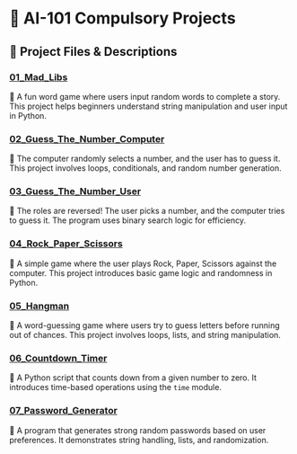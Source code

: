 # 🧠 AI-101 Compulsory Projects  

## 📂 **Project Files & Descriptions**  

### [01_Mad_Libs](https://colab.research.google.com/drive/15I70h5RF-qUuzsloPsxOSDZ3wqfUEOOn?usp=drive_link)  
📌 A fun word game where users input random words to complete a story. This project helps beginners understand string manipulation and user input in Python.  

### [02_Guess_The_Number_Computer](https://colab.research.google.com/drive/1otNPSVaGIrvm9W6pRlMMdTr8Xvl6BVrR?usp=drive_link)  
📌 The computer randomly selects a number, and the user has to guess it. This project involves loops, conditionals, and random number generation.  

### [03_Guess_The_Number_User](https://colab.research.google.com/drive/1Jg0Tjx6LIc3rEPWPSiZ32NuEuccBjwqV?usp=drive_link)  
📌 The roles are reversed! The user picks a number, and the computer tries to guess it. The program uses binary search logic for efficiency.  

### [04_Rock_Paper_Scissors](https://colab.research.google.com/drive/1auP4yYe1L1nkp7Uf43NlH1U7btYgnRuG?usp=drive_link)  
📌 A simple game where the user plays Rock, Paper, Scissors against the computer. This project introduces basic game logic and randomness in Python.  

### [05_Hangman](https://colab.research.google.com/drive/1lItvJEwSV4Ny_qIn1I8QSrI94kETBLfi?usp=drive_link)  
📌 A word-guessing game where users try to guess letters before running out of chances. This project involves loops, lists, and string manipulation.  

### [06_Countdown_Timer](https://colab.research.google.com/drive/1-dN9-WSGtt0S2fsKyU_heHMqWi95i16U?usp=drive_link)  
📌 A Python script that counts down from a given number to zero. It introduces time-based operations using the `time` module.  

### [07_Password_Generator](https://colab.research.google.com/drive/17sIq1jUAEl1UJXicoVr36bAaL5UGs_4s?usp=drive_link)
📌 A program that generates strong random passwords based on user preferences. It demonstrates string handling, lists, and randomization.  